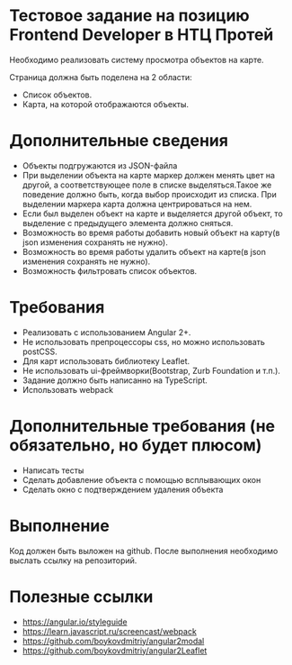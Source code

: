 # Тестовое задание на позицию Frontend Developer в НТЦ Протей

Необходимо реализовать систему просмотра объектов на карте. 

Страница должна быть поделена на 2 области:

*	Список объектов.
*	Карта, на которой отображаются объекты.

# Дополнительные сведения
* Объекты подгружаются из JSON-файла
* При выделении объекта на карте маркер должен менять цвет на другой, а соответствующее поле в списке выделяться.Такое же поведение должно быть, когда выбор происходит из списка. При выделении маркера карта должна центрироваться на нем.
* Если был выделен объект на карте и выделяется другой объект, то выделение с предыдущего элемента должно сняться.
* Возможность во время работы добавить новый объект на карту(в json изменения сохранять не нужно).
* Возможность во время работы удалить объект на карте(в json изменения сохранять не нужно).
* Возможность фильтровать список объектов.

# Требования

* Реализовать с использованием Angular 2+.
* Не использовать препроцессоры css, но можно использовать postCSS.
* Для карт использовать библиотеку Leaflet.
* Не использовать ui-фреймворки(Bootstrap, Zurb Foundation и т.п.).
* Задание должно быть написанно на TypeScript.
* Использовать webpack

# Дополнительные требования (не обязательно, но будет плюсом)
* Написать тесты
* Сделать добавление объекта с помощью всплывающих окон
* Сделать окно с подтверждением удаления объекта

# Выполнение
Код должен быть выложен на github. После выполнения необходимо выслать ссылку на репозиторий.

# Полезные ссылки

* https://angular.io/styleguide
* https://learn.javascript.ru/screencast/webpack
* https://github.com/boykovdmitriy/angular2modal
* https://github.com/boykovdmitriy/angular2Leaflet
